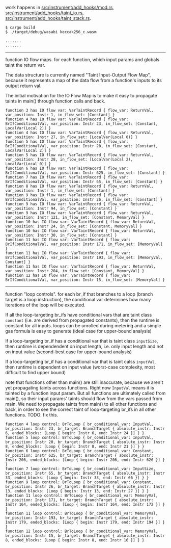 
work happens in [src/instrument/add_hooks/mod.rs](https://github.com/cdetrio/wasabi/blob/taint-io-flow/src/instrument/add_hooks/mod.rs), [src/instrument/add_hooks/taint_io.rs](https://github.com/cdetrio/wasabi/blob/taint-io-flow/src/instrument/add_hooks/taint_io.rs), [src/instrument/add_hooks/taint_stack.rs](https://github.com/cdetrio/wasabi/blob/taint-io-flow/src/instrument/add_hooks/taint_stack.rs).


```
$ cargo build
$ ./target/debug/wasabi keccak256_c.wasm

.......
.......
```
--------------------------------------------
function IO flow maps. for each function, which input params and globals taint the return var.

The data structure is currently named "Taint Input-Output Flow Map", because it represents a map of the data flow from a function's inputs to its output return val.

The initial motivation for the IO Flow Map is to make it easy to propagate taints in main() through function calls and back.
```
function 3 has IO flow var: VarTaintRecord { flow_var: ReturnVal, var_position: Instr 1, in_flow_set: [Constant] }
function 4 has IO flow var: VarTaintRecord { flow_var: BrIfConditionalVal, var_position: Instr 23, in_flow_set: [Constant, LocalVar(Local 2)] }
function 4 has IO flow var: VarTaintRecord { flow_var: ReturnVal, var_position: Instr 27, in_flow_set: [LocalVar(Local 0)] }
function 5 has IO flow var: VarTaintRecord { flow_var: BrIfConditionalVal, var_position: Instr 20, in_flow_set: [Constant, LocalVar(Local 2)] }
function 5 has IO flow var: VarTaintRecord { flow_var: ReturnVal, var_position: Instr 28, in_flow_set: [LocalVar(Local 2), LocalVar(Local 0)] }
function 6 has IO flow var: VarTaintRecord { flow_var: BrIfConditionalVal, var_position: Instr 625, in_flow_set: [Constant] }
function 7 has IO flow var: VarTaintRecord { flow_var: BrIfConditionalVal, var_position: Instr 65, in_flow_set: [Constant] }
function 8 has IO flow var: VarTaintRecord { flow_var: ReturnVal, var_position: Instr 1, in_flow_set: [Constant] }
function 9 has IO flow var: VarTaintRecord { flow_var: BrIfConditionalVal, var_position: Instr 26, in_flow_set: [Constant] }
function 9 has IO flow var: VarTaintRecord { flow_var: ReturnVal, var_position: Instr 94, in_flow_set: [Constant] }
function 9 has IO flow var: VarTaintRecord { flow_var: ReturnVal, var_position: Instr 121, in_flow_set: [Constant, MemoryVal] }
function 10 has IO flow var: VarTaintRecord { flow_var: ReturnVal, var_position: Instr 24, in_flow_set: [Constant, MemoryVal] }
function 10 has IO flow var: VarTaintRecord { flow_var: ReturnVal, var_position: Instr 30, in_flow_set: [Constant] }
function 11 has IO flow var: VarTaintRecord { flow_var: BrIfConditionalVal, var_position: Instr 171, in_flow_set: [MemoryVal] }
function 11 has IO flow var: VarTaintRecord { flow_var: BrIfConditionalVal, var_position: Instr 193, in_flow_set: [MemoryVal, Constant] }
function 11 has IO flow var: VarTaintRecord { flow_var: ReturnVal, var_position: Instr 204, in_flow_set: [Constant, MemoryVal] }
function 12 has IO flow var: VarTaintRecord { flow_var: BrIfConditionalVal, var_position: Instr 15, in_flow_set: [MemoryVal] }
```
--------------------------------------------
function "loop controls". for each br_if that branches to a loop (branch target is a loop instruction), the conditional var determines how many iterations of the loop will be executed.

If all the loop-targeting br_ifs have conditional vars that are taint class `constant` (i.e. are derived from propagated constants), then the runtime is constant for all inputs. loops can be unrolled during metering and a simple gas formula is easy to generate (ideal case for upper-bound analysis)

If a loop-targeting br_if has a conditional var that is taint class `inputSize`, then runtime is dependendent on input length, i.e. only input length and not on input value (second-best case for upper-bound analysis)

If a loop-targeting br_if has a conditional var that is taint calss `inputVal`, then runtime is dependent on input value (worst-case complexity, most difficult to find upper bound)

note that functions other than main() are still inaccurate, because we aren't yet propagating taints across functions. Right now `InputVal` means it is tainted by a function input param. But all functions are ultimately called from main(), so their input params' taints should flow from the vars passed from main. We need to propagate taints from main() to all other functions and back, in order to see the correct taint of loop-targeting br_ifs in all other functions. TODO: fix this.
```
function 4 loop control: BrToLoop { br_conditional_var: InputVal, br_position: Instr 23, br_target: BranchTarget { absolute_instr: Instr 6, ended_blocks: [Loop { begin: Instr 6, end: Instr 24 }] } }
function 5 loop control: BrToLoop { br_conditional_var: InputVal, br_position: Instr 20, br_target: BranchTarget { absolute_instr: Instr 8, ended_blocks: [Loop { begin: Instr 8, end: Instr 21 }] } }
function 6 loop control: BrToLoop { br_conditional_var: Constant, br_position: Instr 625, br_target: BranchTarget { absolute_instr: Instr 206, ended_blocks: [Loop { begin: Instr 206, end: Instr 626 }] } }
function 7 loop control: BrToLoop { br_conditional_var: InputSize, br_position: Instr 65, br_target: BranchTarget { absolute_instr: Instr 33, ended_blocks: [Loop { begin: Instr 33, end: Instr 66 }] } }
function 9 loop control: BrToLoop { br_conditional_var: Constant, br_position: Instr 26, br_target: BranchTarget { absolute_instr: Instr 13, ended_blocks: [Loop { begin: Instr 13, end: Instr 27 }] } }
function 11 loop control: BrToLoop { br_conditional_var: MemoryVal, br_position: Instr 171, br_target: BranchTarget { absolute_instr: Instr 164, ended_blocks: [Loop { begin: Instr 164, end: Instr 172 }] } }
function 11 loop control: BrToLoop { br_conditional_var: MemoryVal, br_position: Instr 193, br_target: BranchTarget { absolute_instr: Instr 179, ended_blocks: [Loop { begin: Instr 179, end: Instr 194 }] } }
function 12 loop control: BrToLoop { br_conditional_var: MemoryVal, br_position: Instr 15, br_target: BranchTarget { absolute_instr: Instr 8, ended_blocks: [Loop { begin: Instr 8, end: Instr 16 }] } }
```